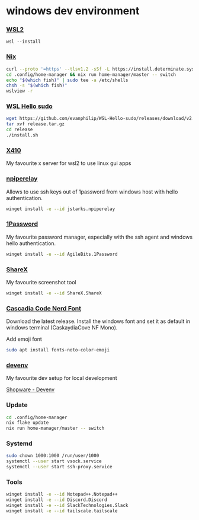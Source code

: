 # windows dev environment

### [WSL2](https://learn.microsoft.com/en-us/windows/wsl/install)
```
wsl --install
```

### [Nix](https://nixos.org/download#nix-install-windows)
```bash
curl --proto '=https' --tlsv1.2 -sSf -L https://install.determinate.systems/nix | sh -s -- install
cd .config/home-manager && nix run home-manager/master -- switch
echo "$(which fish)" | sudo tee -a /etc/shells
chsh -s "$(which fish)"
wslview -r
```

### [WSL Hello sudo](https://github.com/nullpo-head/WSL-Hello-sudo)
```bash
wget https://github.com/evanphilip/WSL-Hello-sudo/releases/download/v2.1.0/release.tar.gz
tar xvf release.tar.gz
cd release
./install.sh
```

### [X410](https://x410.dev/)
My favourite x server for wsl2 to use linux gui apps

### [npiperelay](https://github.com/jstarks/npiperelay)
Allows to use ssh keys out of 1password from windows host with hello authentication.
```bash
winget install -e --id jstarks.npiperelay
```

### [1Password](https://1password.com/downloads/windows/)
My favourite password manager, especially with the ssh agent and windows hello authentication.
```bash
winget install -e --id AgileBits.1Password
```

### [ShareX](https://github.com/ShareX/ShareX/releases)
My favourite screenshot tool
```bash
winget install -e --id ShareX.ShareX
```

### [Cascadia Code Nerd Font](https://github.com/ryanoasis/nerd-fonts/releases/)
Download the latest release. Install the windows font and set it as default in windows terminal (CaskaydiaCove NF Mono).

Add emoji font
```bash
sudo apt install fonts-noto-color-emoji
```

### [devenv](https://devenv.sh/)
My favourite dev setup for local development

[Shopware - Devenv](https://developer.shopware.com/docs/guides/installation/devenv)


### Update
```bash
cd .config/home-manager
nix flake update
nix run home-manager/master -- switch
```

### Systemd
```bash
sudo chown 1000:1000 /run/user/1000
systemctl --user start vsock.service
systemctl --user start ssh-proxy.service
```

### Tools
```bash
winget install -e --id Notepad++.Notepad++
winget install -e --id Discord.Discord
winget install -e --id SlackTechnologies.Slack
winget install -e --id tailscale.tailscale
```

